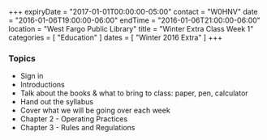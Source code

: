 +++
expiryDate = "2017-01-01T00:00:00-05:00"
contact = "W0HNV"
date = "2016-01-06T19:00:00-06:00"
endTime = "2016-01-06T21:00:00-06:00"
location = "West Fargo Public Library"
title = "Winter Extra Class Week 1"
categories = [ "Education" ]
dates = [ "Winter 2016 Extra" ]
+++

### Topics

* Sign in
* Introductions
* Talk about the books & what to bring to class: paper, pen, calculator
* Hand out the syllabus
* Cover what we will be going over each week
* Chapter 2 - Operating Practices
* Chapter 3 - Rules and Regulations


